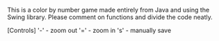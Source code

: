 This is a color by number game made entirely from Java and using the Swing library.
Please comment on functions and divide the code neatly.

[Controls]
'-' - zoom out
'=' - zoom in
's' - manually save